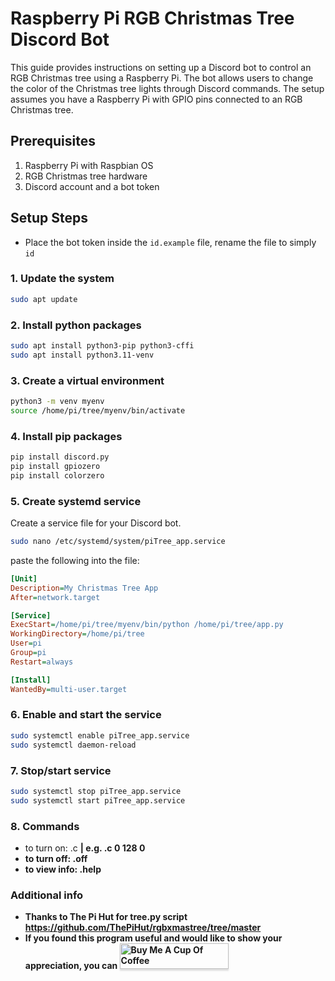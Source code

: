 # Raspberry Pi RGB Christmas Tree Discord Bot

This guide provides instructions on setting up a Discord bot to control an RGB Christmas tree using a Raspberry Pi. The bot allows users to change the color of the Christmas tree lights through Discord commands. The setup assumes you have a Raspberry Pi with GPIO pins connected to an RGB Christmas tree.

## Prerequisites

1. Raspberry Pi with Raspbian OS
2. RGB Christmas tree hardware
3. Discord account and a bot token


## Setup Steps

* Place the bot token inside the `id.example` file, rename the file to simply `id`

### 1. Update the system

```bash
sudo apt update
```

### 2. Install python packages
```bash
sudo apt install python3-pip python3-cffi
sudo apt install python3.11-venv
```

### 3. Create a virtual environment
```bash
python3 -m venv myenv
source /home/pi/tree/myenv/bin/activate
```

### 4. Install pip packages
```bash
pip install discord.py
pip install gpiozero
pip install colorzero
```

### 5. Create systemd service
Create a service file for your Discord bot.
```bash
sudo nano /etc/systemd/system/piTree_app.service
```
paste the following into the file:
```ini
[Unit]
Description=My Christmas Tree App
After=network.target

[Service]
ExecStart=/home/pi/tree/myenv/bin/python /home/pi/tree/app.py
WorkingDirectory=/home/pi/tree
User=pi
Group=pi
Restart=always

[Install]
WantedBy=multi-user.target
```


### 6. Enable and start the service
```bash
sudo systemctl enable piTree_app.service
sudo systemctl daemon-reload
```

### 7. Stop/start service
```bash
sudo systemctl stop piTree_app.service
sudo systemctl start piTree_app.service
```

### 8. Commands
* to turn on: .c <r> <g> <b> | e.g. .c 0 128 0
* to turn off: .off
* to view info: .help

### Additional info
* Thanks to The Pi Hut for tree.py script https://github.com/ThePiHut/rgbxmastree/tree/master
* If you found this program useful and would like to show your appreciation, you can <a href="https://www.buymeacoffee.com/heggland" target="_blank"><img src="https://www.buymeacoffee.com/assets/img/custom_images/orange_img.png" alt="Buy Me A Cup Of 		Coffee" style="height: 41px !important;width: 174px !important;box-shadow: 0px 3px 2px 0px rgba(190, 190, 190, 0.5) !important;-webkit-box-shadow: 0px 3px 2px 0px 		rgba(190, 190, 190, 0.5) !important;" ></a>

